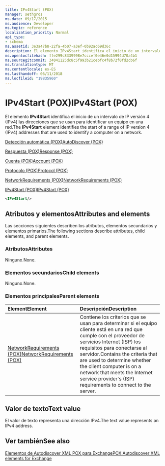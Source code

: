 ```yaml
---
title: IPv4Start (POX)
manager: sethgros
ms.date: 09/17/2015
ms.audience: Developer
ms.topic: reference
localization_priority: Normal
api_type:
- schema
ms.assetid: 3e3a47b8-22fa-4b07-a3ef-0b92ac69d36c
description: El elemento IPv4Start identifica el inicio de un intervalo de IP versión 4 (IPv4) las direcciones que se usan para identificar un equipo en una red.
ms.openlocfilehash: ffe299c8339998e7cccef0e46e0d15994d70a4b1
ms.sourcegitcommit: 34041125dc8c5f993b21cebfc4f8b72f0fd2cb6f
ms.translationtype: MT
ms.contentlocale: es-ES
ms.lasthandoff: 06/11/2018
ms.locfileid: "19835960"
---
```

# <a name="ipv4start-pox"></a><span data-ttu-id="ca94b-103">IPv4Start (POX)</span><span class="sxs-lookup"><span data-stu-id="ca94b-103">IPv4Start (POX)</span></span>

<span data-ttu-id="ca94b-104">El elemento **IPv4Start** identifica el inicio de un intervalo de IP versión 4 (IPv4) las direcciones que se usan para identificar un equipo en una red.</span><span class="sxs-lookup"><span data-stu-id="ca94b-104">The **IPv4Start** element identifies the start of a range of IP version 4 (IPv4) addresses that are used to identify a computer on a network.</span></span> 
  
[<span data-ttu-id="ca94b-105">Detección automática (POX)</span><span class="sxs-lookup"><span data-stu-id="ca94b-105">AutoDiscover (POX)</span></span>](autodiscover-pox.md)
  
[<span data-ttu-id="ca94b-106">Respuesta (POX)</span><span class="sxs-lookup"><span data-stu-id="ca94b-106">Response (POX)</span></span>](response-pox.md)
  
[<span data-ttu-id="ca94b-107">Cuenta (POX)</span><span class="sxs-lookup"><span data-stu-id="ca94b-107">Account (POX)</span></span>](account-pox.md)
  
[<span data-ttu-id="ca94b-108">Protocolo (POX)</span><span class="sxs-lookup"><span data-stu-id="ca94b-108">Protocol (POX)</span></span>](protocol-pox.md)
  
[<span data-ttu-id="ca94b-109">NetworkRequirements (POX)</span><span class="sxs-lookup"><span data-stu-id="ca94b-109">NetworkRequirements (POX)</span></span>](networkrequirements-pox.md)
  
[<span data-ttu-id="ca94b-110">IPv4Start (POX)</span><span class="sxs-lookup"><span data-stu-id="ca94b-110">IPv4Start (POX)</span></span>](ipv4start-pox.md)
  
```xml
<IPv4Start/>
```

## <a name="attributes-and-elements"></a><span data-ttu-id="ca94b-111">Atributos y elementos</span><span class="sxs-lookup"><span data-stu-id="ca94b-111">Attributes and elements</span></span>

<span data-ttu-id="ca94b-112">Las secciones siguientes describen los atributos, elementos secundarios y elementos primarios.</span><span class="sxs-lookup"><span data-stu-id="ca94b-112">The following sections describe attributes, child elements, and parent elements.</span></span>
  
### <a name="attributes"></a><span data-ttu-id="ca94b-113">Atributos</span><span class="sxs-lookup"><span data-stu-id="ca94b-113">Attributes</span></span>

<span data-ttu-id="ca94b-114">Ninguno.</span><span class="sxs-lookup"><span data-stu-id="ca94b-114">None.</span></span>
  
### <a name="child-elements"></a><span data-ttu-id="ca94b-115">Elementos secundarios</span><span class="sxs-lookup"><span data-stu-id="ca94b-115">Child elements</span></span>

<span data-ttu-id="ca94b-116">Ninguno.</span><span class="sxs-lookup"><span data-stu-id="ca94b-116">None.</span></span>
  
### <a name="parent-elements"></a><span data-ttu-id="ca94b-117">Elementos principales</span><span class="sxs-lookup"><span data-stu-id="ca94b-117">Parent elements</span></span>

|<span data-ttu-id="ca94b-118">**Element**</span><span class="sxs-lookup"><span data-stu-id="ca94b-118">**Element**</span></span>|<span data-ttu-id="ca94b-119">**Descripción**</span><span class="sxs-lookup"><span data-stu-id="ca94b-119">**Description**</span></span>|
|:-----|:-----|
|[<span data-ttu-id="ca94b-120">NetworkRequirements (POX)</span><span class="sxs-lookup"><span data-stu-id="ca94b-120">NetworkRequirements (POX)</span></span>](networkrequirements-pox.md) <br/> |<span data-ttu-id="ca94b-121">Contiene los criterios que se usan para determinar si el equipo cliente está en una red que cumple con el proveedor de servicios Internet (ISP) los requisitos para conectarse al servidor.</span><span class="sxs-lookup"><span data-stu-id="ca94b-121">Contains the criteria that are used to determine whether the client computer is on a network that meets the Internet service provider's (ISP) requirements to connect to the server.</span></span>  <br/> |
   
## <a name="text-value"></a><span data-ttu-id="ca94b-122">Valor de texto</span><span class="sxs-lookup"><span data-stu-id="ca94b-122">Text value</span></span>

<span data-ttu-id="ca94b-123">El valor de texto representa una dirección IPv4.</span><span class="sxs-lookup"><span data-stu-id="ca94b-123">The text value represents an IPv4 address.</span></span>
  
## <a name="see-also"></a><span data-ttu-id="ca94b-124">Ver también</span><span class="sxs-lookup"><span data-stu-id="ca94b-124">See also</span></span>



[<span data-ttu-id="ca94b-125">Elementos de Autodiscover XML POX para Exchange</span><span class="sxs-lookup"><span data-stu-id="ca94b-125">POX Autodiscover XML elements for Exchange</span></span>](pox-autodiscover-xml-elements-for-exchange.md)

